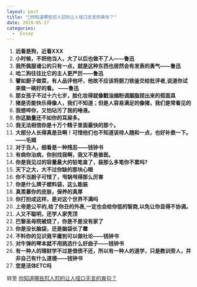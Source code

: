 ```yaml
---
layout: post
title: "🔎你知道哪些怼人怼的让人哑口无言的爽句？"
date: 2019-05-27
categories:
  -  Essay
---
```


1.  **远看是狗，近看XXX**
2.  **小时候，不把他当人，大了以后也做不了人——鲁迅**
3.  **我所佩服诸公的只有一点，就是这种东西也居然会有发表的勇气——鲁迅**
4.  **哈二狗往往比它的主人更严厉——鲁迅**
5.  **譬如厨子做菜，有人品评他坏，他故不应该将厨刀铁釜交给批评者,说道你试来做一碗好的看。 ——鲁迅**
6.  **那女孩子不过十六七岁，脸化妆得就像戳油摘粉调胭脂捏出来的假面具**
7.  **猪是否能快乐得像人，我们不知道；但是人容易满足的像猪，我们是常看见的**
8.  **我想啐你，又怕玷污了我的唾液。**
9.  **你这脑量还不如你的耳屎多。**
10. **我无法相信你是十万个精子里面最快的那个。**
11. **大部分人长得真是丑啊！可惜他们也不知道该待人随和一点，也好补救一下。——毛姆**
12. **对于丑人，细看是一种残忍——钱钟书**
13. **有病你治病，你别找我啊，我又不是兽医。**
14. **你是我见过的容量最大的铅笔盒了，装那么多笔你不累吗?**
15. **天下之大，大不过你缺的那块心眼**
16. **你不当厨子可惜了，甩锅甩得那么厉害**
17. **你是什么牌子塑料袋，这么能装**
18. **真羡慕你的皮肤，保养的真厚**
19. **你打扮成这样，是对这个世界不满吗**
20. **上帝是公平的,给了你丑的外表,一定也会给你低的智商,以免让你显得不协调。**
21. **人又不聪明，还学人家秃顶**
22. **巴黎圣母院被烧了，你是不是没有家了**
23. **你是没长脑袋，还是脑袋长了霉**
24. **不料你的见识竟平庸到可以做社论——钱钟书**
25. **对牛弹的琴本就不用挑选什么好曲子——钱钟书**
26. **有一种人的理财学不过是借债不还，所以有一种人的道学，只是教训旁人，并非自己有什么道德——钱钟书**
27. **您是活体ETC吗**


转至 [你知道哪些怼人怼的让人哑口无言的爽句？
](https://www.zhihu.com/question/330639788/answer/1192921587)